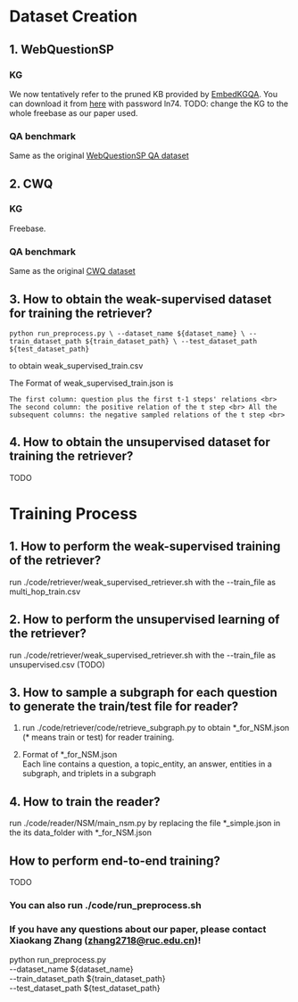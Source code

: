 
# Dataset Creation

## 1. WebQuestionSP

### KG
We now tentatively refer to the pruned KB provided by [EmbedKGQA](https://github.com/malllabiisc/EmbedKGQA). You can download it from [here](https://pan.baidu.com/s/1FTKgDf-VqSna6Ghdc58ncw) with password ln74.
TODO: change the KG to the whole freebase as our paper used.

### QA benchmark
Same as the original [WebQuestionSP QA dataset](https://www.microsoft.com/en-us/download/details.aspx?id=52763)

## 2. CWQ

### KG
Freebase. 

### QA benchmark
Same as the original [CWQ dataset](https://allenai.org/data/complexwebquestions)

## 3. How to obtain the weak-supervised dataset for training the retriever?

`
python run_preprocess.py \
    --dataset_name ${dataset_name} \
    --train_dataset_path ${train_dataset_path} \
    --test_dataset_path ${test_dataset_path}
`

to obtain weak_supervised_train.csv

The Format of weak_supervised_train.json is <br>

`
The first column: question plus the first t-1 steps' relations <br>
The second column: the positive relation of the t step <br>
All the subsequent columns: the negative sampled relations of the t step <br>
`

## 4. How to obtain the unsupervised dataset for training the retriever?
TODO

# Training Process

## 1. How to perform the weak-supervised training of the retriever?
run ./code/retriever/weak_supervised_retriever.sh with the --train_file as multi_hop_train.csv

## 2. How to perform the unsupervised learning of the retriever?
run ./code/retriever/weak_supervised_retriever.sh with the --train_file as unsupervised.csv (TODO)

## 3. How to sample a subgraph for each question to generate the train/test file for reader?
1. run ./code/retriever/code/retrieve_subgraph.py to obtain \*_for_NSM.json (\* means train or test) for reader training.

2. Format of *_for_NSM.json <br>
Each line contains a question, a topic_entity, an answer, entities in a subgraph, and triplets in a subgraph

## 4. How to train the reader?
run ./code/reader/NSM/main_nsm.py by replacing the file *_simple.json in the its data_folder with *_for_NSM.json

## How to perform end-to-end training?
TODO

### You can also run ./code/run_preprocess.sh


### If you have any questions about our paper, please contact Xiaokang Zhang (zhang2718@ruc.edu.cn)! 

python run_preprocess.py \
    --dataset_name ${dataset_name} \
    --train_dataset_path ${train_dataset_path} \
    --test_dataset_path ${test_dataset_path}
